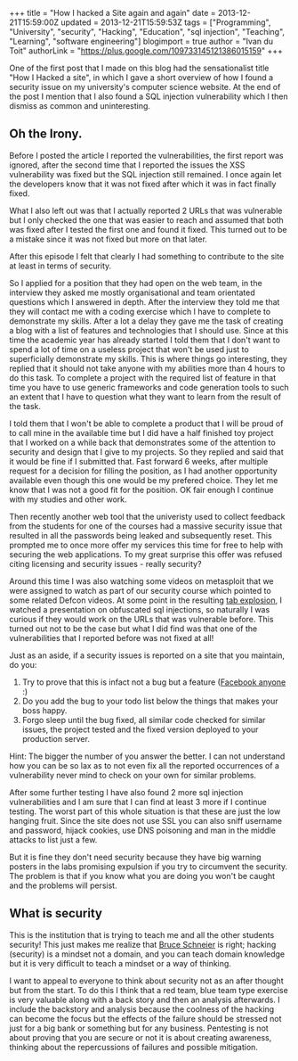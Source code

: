 +++
title = "How I hacked a Site again and again"
date = 2013-12-21T15:59:00Z
updated = 2013-12-21T15:59:53Z
tags = ["Programming", "University", "security", "Hacking", "Education", "sql injection", "Teaching", "Learning", "software engineering"]
blogimport = true
author = "Ivan du Toit"
authorLink = "https://plus.google.com/109733145121386015159"
+++

One of the first post that I made on this blog had the sensationalist title "How I Hacked a site", in which I gave a short overview of how I found a security issue on my university's computer science website. At the end of the post I mention that I also found a SQL injection vulnerability which I then dismiss as common and uninteresting.

<h2>Oh the Irony.</h2>
Before I posted the article I reported the vulnerabilities, the first report was ignored, after the second time that I reported the issues the XSS vulnerability was fixed but the SQL injection still remained. I once again let the developers know that it was not fixed after which it was in fact finally fixed.

What I also left out was that I actually reported 2 URLs that was vulnerable but I only checked the one that was easier to reach and assumed that both was fixed after I tested the first one and found it fixed. This turned out to be a mistake since it was not fixed but more on that later.

After this episode I felt that clearly I had something to contribute to the site at least in terms of security.

So I applied for a position that they had open on the web team, in the interview they asked me mostly organisational and team orientated questions which I answered in depth. After the interview they told me that they will contact me with a coding exercise which I have to complete to demonstrate my skills. After a lot a delay they gave me the task of creating a blog with a list of features and technologies that I should use. Since at this time the academic year has already started I told them that I don't want to spend a lot of time on a useless project that won't be used just to superficially demonstrate my skills. This is where things go interesting, they replied that it should not take anyone with my abilities more than 4 hours to do this task. To complete a project with the required list of feature in that time you have to use generic frameworks and code generation tools to such an extent that I have to question what they want to learn from the result of the task.

I told them that I won't be able to complete a product that I will be proud of to call mine in the available time but I did have a half finished toy project that I worked on a while back that demonstrates some of the attention to security and design that I give to my projects. So they replied and said that it would be fine if I submitted that. Fast forward 6 weeks, after multiple request for a decision for filling the position, as I had another opportunity available even though this one would be my prefered choice. They let me know that I was not a good fit for the position. OK fair enough I continue with my studies and other work.

Then recently another web tool that the univeristy used to collect feedback from the students for one of the courses had a massive security issue that resulted in all the passwords being leaked and subsequently reset. This prompted me to once more offer my services this time for free to help with securing the web applications. To my great surprise this offer was refused citing licensing and security issues - really security?

Around this time I was also watching some videos on metasploit that we were assigned to watch as part of our security course which pointed to some related Defcon videos. At some point in the resulting <a href="http://xkcd.com/609/" target="_blank">tab explosion</a>, I watched a presentation on obfuscated sql injections, so naturally I was curious if they would work on the URLs that was vulnerable before. This turned out not to be the case but what I did find was that one of the vulnerabilities that I reported before was not fixed at all!

Just as an aside, if a security issues is reported on a site that you maintain, do you:
<ol>
    <li>Try to prove that this is infact not a bug but a feature (<a href="http://spectrum.ieee.org/riskfactor/telecom/security/this-week-in-cybercrime-facebook-backlash" target="_blank">Facebook anyone</a> :)</li>
    <li>Do you add the bug to your todo list below the things that makes your boss happy.</li>
    <li>Forgo sleep until the bug fixed, all similar code checked for similar issues, the project tested and the fixed version deployed to your production server.</li>
</ol>

Hint: The bigger the number of you answer the better. I can not understand how you can be so lax as to not even fix all the reported occurrences of a vulnerability never mind to check on your own for similar problems.

After some further testing I have also found 2 more sql injection vulnerabilities and I am sure that I can find at least 3 more if I continue testing. The worst part of this whole situation is that these are just the low hanging fruit. Since the site does not use SSL you can also sniff username and password, hijack cookies, use DNS poisoning and man in the middle attacks to list just a few.

But it is fine they don't need security because they have big warning posters in the labs promising expulsion if you try to circumvent the security. The problem is that if you know what you are doing you won't be caught and the problems will persist.

<h2>What is security</h2>
This is the institution that is trying to teach me and all the other students security! This just makes me realize that <a href="https://www.schneier.com/blog/archives/2008/03/the_security_mi_1.html" target="_blank">Bruce Schneier</a> is right; hacking (security) is a mindset not a domain, and you can teach domain knowledge but it is very difficult to teach a mindset or a way of thinking.

I want to appeal to everyone to think about security not as an after thought but from the start. To do this I think that a red team, blue team type exercise is very valuable along with a back story and then an analysis afterwards. I include the backstory and analysis because the coolness of the hacking can become the focus but the effects of the failure should be stressed not just for a big bank or something but for any business. Pentesting is not about proving that you are secure or not it is about creating awareness, thinking about the repercussions of failures and possible mitigation.
